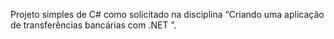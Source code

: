 Projeto simples de C# como solicitado na disciplina “Criando uma aplicação de transferências bancárias com .NET ”. 
